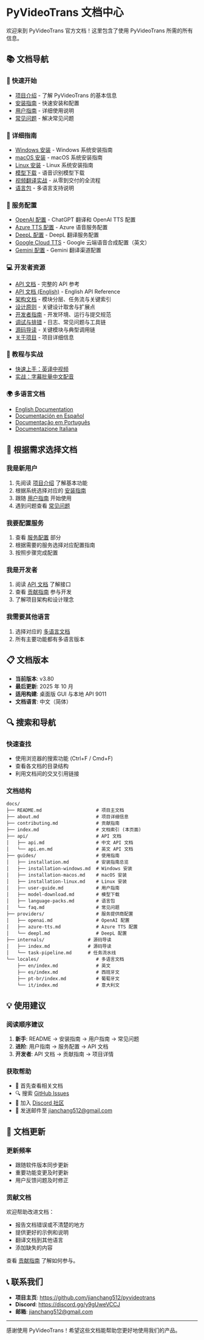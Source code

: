 # PyVideoTrans 文档中心

欢迎来到 PyVideoTrans 官方文档！这里包含了使用 PyVideoTrans 所需的所有信息。

## 📚 文档导航

### 🚀 快速开始
- [项目介绍](README.md) - 了解 PyVideoTrans 的基本信息
- [安装指南](guides/installation.md) - 快速安装和配置
- [用户指南](guides/user-guide.md) - 详细使用说明
- [常见问题](guides/faq.md) - 解决常见问题

### 📖 详细指南
- [Windows 安装](guides/installation-windows.md) - Windows 系统安装指南
- [macOS 安装](guides/installation-macos.md) - macOS 系统安装指南  
- [Linux 安装](guides/installation-linux.md) - Linux 系统安装指南
- [模型下载](guides/model-download.md) - 语音识别模型下载
- [视频翻译实战](guides/voice-translation.md) - 从零到交付的全流程
- [语言包](guides/language-packs.md) - 多语言支持说明

### 🔧 服务配置
- [OpenAI 配置](providers/openai.md) - ChatGPT 翻译和 OpenAI TTS 配置
- [Azure TTS 配置](providers/azure-tts.md) - Azure 语音服务配置
- [DeepL 配置](providers/deepl.md) - DeepL 翻译服务配置
- [Google Cloud TTS](providers/google-cloud-tts.md) - Google 云端语音合成配置（英文）
- [Gemini 配置](providers/gemini.md) - Gemini 翻译渠道配置

### 💻 开发者资源
- [API 文档](api/api.md) - 完整的 API 参考
- [API 文档 (English)](api/api-en.md) - English API Reference
- [架构文档](architecture/index.md) - 模块分层、任务流与关键索引
- [设计原则](architecture/design-principles.md) - 关键设计取舍与扩展点
- [开发者指南](developer-guide/index.md) - 开发环境、运行与提交规范
- [调试与排错](developer-guide/debugging.md) - 日志、常见问题与工具链
- [源码导读](internals/index.md) - 关键模块与典型调用链
- [关于项目](about.md) - 项目详细信息

### 🧪 教程与实战
- [快速上手：英译中视频](tutorials/quickstart-video-translation.md)
- [实战：字幕批量中文配音](tutorials/batch-subtitle-tts.md)

### 🌍 多语言文档
- [English Documentation](locales/en/index.md)
- [Documentación en Español](locales/es/index.md)
- [Documentação em Português](locales/pt-br/index.md)
- [Documentazione Italiana](locales/it/index.md)

## 🎯 根据需求选择文档

### 我是新用户
1. 先阅读 [项目介绍](README.md) 了解基本功能
2. 根据系统选择对应的 [安装指南](guides/installation.md)
3. 跟随 [用户指南](guides/user-guide.md) 开始使用
4. 遇到问题查看 [常见问题](guides/faq.md)

### 我要配置服务
1. 查看 [服务配置](#-服务配置) 部分
2. 根据需要的服务选择对应配置指南
3. 按照步骤完成配置

### 我是开发者
1. 阅读 [API 文档](api/api.md) 了解接口
2. 查看 [贡献指南](contributing.md) 参与开发
3. 了解项目架构和设计理念

### 我需要其他语言
1. 选择对应的 [多语言文档](#-多语言文档)
2. 所有主要功能都有多语言版本

## 📋 文档版本

- **当前版本**: v3.80
- **最后更新**: 2025 年 10 月
- **适用构建**: 桌面版 GUI 与本地 API 9011
- **文档语言**: 中文（简体）

## 🔍 搜索和导航

### 快速查找
- 使用浏览器的搜索功能 (Ctrl+F / Cmd+F)
- 查看各文档的目录结构
- 利用文档间的交叉引用链接

### 文档结构
```
docs/
├── README.md                    # 项目主文档
├── about.md                     # 项目详细信息
├── contributing.md              # 贡献指南
├── index.md                     # 文档索引 (本页面)
├── api/                         # API 文档
│   ├── api.md                   # 中文 API 文档
│   └── api.en.md                # 英文 API 文档
├── guides/                      # 使用指南
│   ├── installation.md          # 安装指南总览
│   ├── installation-windows.md  # Windows 安装
│   ├── installation-macos.md    # macOS 安装
│   ├── installation-linux.md    # Linux 安装
│   ├── user-guide.md            # 用户指南
│   ├── model-download.md        # 模型下载
│   ├── language-packs.md        # 语言包
│   └── faq.md                   # 常见问题
├── providers/                   # 服务提供商配置
│   ├── openai.md                # OpenAI 配置
│   ├── azure-tts.md             # Azure TTS 配置
│   └── deepl.md                 # DeepL 配置
├── internals/                # 源码导读
│   ├── index.md              # 源码导读
│   └── task-pipeline.md      # 任务流水线
└── locales/                     # 多语言文档
    ├── en/index.md              # 英文
    ├── es/index.md              # 西班牙文
    ├── pt-br/index.md           # 葡萄牙文
    └── it/index.md              # 意大利文
```

## 💡 使用建议

### 阅读顺序建议
1. **新手**: README → 安装指南 → 用户指南 → 常见问题
2. **进阶**: 用户指南 → 服务配置 → API 文档
3. **开发者**: API 文档 → 贡献指南 → 项目详情

### 获取帮助
- 📖 首先查看相关文档
- 🔍 搜索 [GitHub Issues](https://github.com/jianchang512/pyvideotrans/issues)
- 💬 加入 [Discord 社区](https://discord.gg/y9gUweVCCJ)
- 📧 发送邮件至 jianchang512@gmail.com

## 🔄 文档更新

### 更新频率
- 跟随软件版本同步更新
- 重要功能变更及时更新
- 用户反馈问题及时修正

### 贡献文档
欢迎帮助改进文档：
- 报告文档错误或不清楚的地方
- 提供更好的示例和说明
- 翻译文档到其他语言
- 添加缺失的内容

查看 [贡献指南](contributing.md) 了解如何参与。

## 📞 联系我们

- **项目主页**: https://github.com/jianchang512/pyvideotrans
- **Discord**: https://discord.gg/y9gUweVCCJ
- **邮箱**: jianchang512@gmail.com

---

感谢使用 PyVideoTrans！希望这些文档能帮助您更好地使用我们的产品。